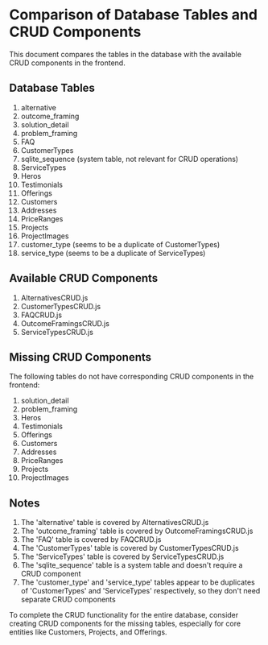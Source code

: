 # Comparison of Database Tables and CRUD Components

This document compares the tables in the database with the available CRUD components in the frontend.

## Database Tables

1. alternative
2. outcome_framing
3. solution_detail
4. problem_framing
5. FAQ
6. CustomerTypes
7. sqlite_sequence (system table, not relevant for CRUD operations)
8. ServiceTypes
9. Heros
10. Testimonials
11. Offerings
12. Customers
13. Addresses
14. PriceRanges
15. Projects
16. ProjectImages
17. customer_type (seems to be a duplicate of CustomerTypes)
18. service_type (seems to be a duplicate of ServiceTypes)

## Available CRUD Components

1. AlternativesCRUD.js
2. CustomerTypesCRUD.js
3. FAQCRUD.js
4. OutcomeFramingsCRUD.js
5. ServiceTypesCRUD.js

## Missing CRUD Components

The following tables do not have corresponding CRUD components in the frontend:

1. solution_detail
2. problem_framing
3. Heros
4. Testimonials
5. Offerings
6. Customers
7. Addresses
8. PriceRanges
9. Projects
10. ProjectImages

## Notes

1. The 'alternative' table is covered by AlternativesCRUD.js
2. The 'outcome_framing' table is covered by OutcomeFramingsCRUD.js
3. The 'FAQ' table is covered by FAQCRUD.js
4. The 'CustomerTypes' table is covered by CustomerTypesCRUD.js
5. The 'ServiceTypes' table is covered by ServiceTypesCRUD.js
6. The 'sqlite_sequence' table is a system table and doesn't require a CRUD component
7. The 'customer_type' and 'service_type' tables appear to be duplicates of 'CustomerTypes' and 'ServiceTypes' respectively, so they don't need separate CRUD components

To complete the CRUD functionality for the entire database, consider creating CRUD components for the missing tables, especially for core entities like Customers, Projects, and Offerings.